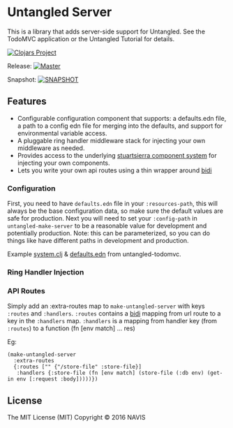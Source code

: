 # Untangled Server

This is a library that adds server-side support for Untangled. See the TodoMVC application or the Untangled
Tutorial for details.

[![Clojars
Project](https://img.shields.io/clojars/v/navis/untangled-server.svg)](https://clojars.org/navis/untangled-server)

Release: [![Master](https://api.travis-ci.org/untangled-web/untangled-server.svg?branch=master)](https://github.com/untangled-web/untangled-server/tree/master)

Snapshot: [![SNAPSHOT](https://api.travis-ci.org/untangled-web/untangled-server.svg?branch=develop)](https://github.com/untangled-web/untangled-server/tree/develop)

## Features

- Configurable configuration component that supports: a defaults.edn file, a path to a config edn file for merging into the defaults, and support for environmental variable access.
- A pluggable ring handler middleware stack for injecting your own middleware as needed.
- Provides access to the underlying [stuartsierra component system](https://github.com/stuartsierra/component) for injecting your own components.
- Lets you write your own api routes using a thin wrapper around [bidi](https://github.com/juxt/bidi)

### Configuration

First, you need to have `defaults.edn` file in your `:resources-path`, this will always be the base configuration data, so make sure the default values are safe for production.
Next you will need to set your `:config-path` in `untangled-make-server` to be a reasonable value for development and potentially production. Note: this can be parameterized, so you can do things like have different paths in development and production.

Example [system.clj](https://github.com/untangled-web/untangled-todomvc/blob/master/src/server/todomvc/system.clj#L15) & [defaults.edn](https://github.com/untangled-web/untangled-todomvc/blob/master/resources/config/defaults.edn) from untangled-todomvc.

### Ring Handler Injection

### API Routes

Simply add an :extra-routes map to `make-untangled-server` with keys `:routes` and `:handlers`.
`:routes` contains a [bidi](https://github.com/juxt/bidi) mapping from url route to a key in the `:handlers` map.
`:handlers` is a mapping from handler key (from `:routes`) to a function (fn [env match] ... res)

Eg:
```
(make-untangled-server
  :extra-routes 
  {:routes ["" {"/store-file" :store-file}]
   :handlers {:store-file (fn [env match] (store-file (:db env) (get-in env [:request :body]))))})
```

## License

The MIT License (MIT) Copyright © 2016 NAVIS
